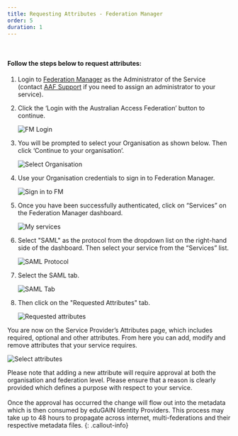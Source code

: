 ```yaml
---
title: Requesting Attributes - Federation Manager
order: 5
duration: 1
---
```

<br>

#### Follow the steps below to request attributes:

1. Login to <a href="https://manager.aaf.edu.au/welcome">Federation Manager</a> as the Administrator of the Service (contact <a href="mailto:support@aaf.edu.au">AAF Support</a> if you need to assign an administrator to your service).

2. Click the ‘Login with the Australian Access Federation’ button to continue.

    ![FM Login](/assets/images/edugain-integration/FM_login.png)

3. You will be prompted to select your Organisation as shown below. Then click ‘Continue to your organisation’.

    ![Select Organisation](/assets/images/edugain-integration/sign-in-to-org-FM.png)

4. Use your Organisation credentials to sign in to Federation Manager.

    ![Sign in to FM](/assets/images/log-into-federation-manager/sign-in-to-FM.png)

5. Once you have been successfully authenticated, click on “Services” on the Federation Manager dashboard.

    ![My services](/assets/images/edugain-integration/my_services.png)

6. Select "SAML" as the protocol from the dropdown list on the right-hand side of the dashboard. Then select your service from the “Services” list.

    ![SAML Protocol](/assets/images/edugain-integration/saml_protocol.png)

1. Select the SAML tab.

    ![SAML Tab](/assets/images/edugain-integration/saml_tab.png)

1. Then click on the "Requested Attributes" tab.

    ![Requested attributes](/assets/images/edugain-integration/requested_attributes.png)

You are now on the Service Provider’s Attributes page, which includes required, optional and other attributes. From here you can add, modify and remove attributes that your service requires.

![Select attributes](/assets/images/edugain-integration/select_attributes.png)

Please note that adding a new attribute will require approval at both the organisation and federation level. Please ensure that a reason is clearly provided which defines a purpose with respect to your service.
<br><br>
Once the approval has occurred the change will flow out into the metadata which is then consumed by eduGAIN Identity Providers. This process may take up to 48 hours to propagate across internet, multi-federations and their respective metadata files.
{: .callout-info}